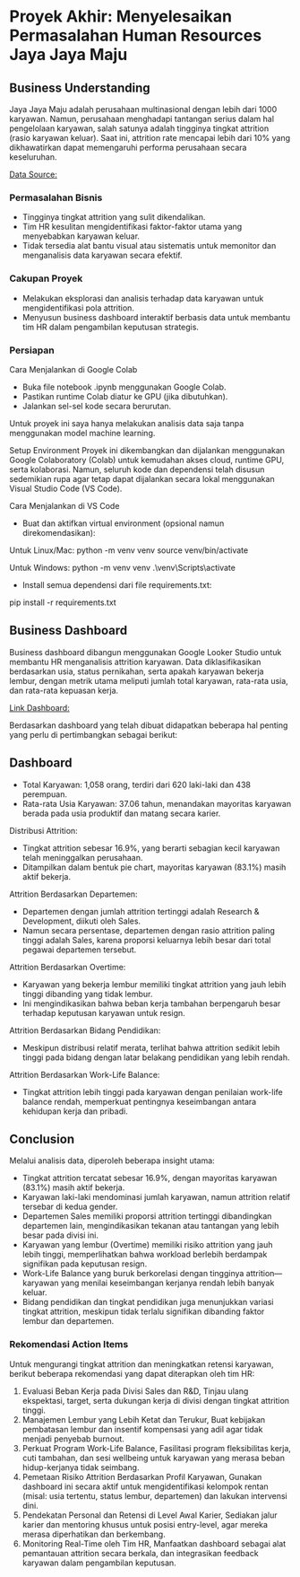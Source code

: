 # Proyek Akhir: Menyelesaikan Permasalahan Human Resources Jaya Jaya Maju

## Business Understanding
Jaya Jaya Maju adalah perusahaan multinasional dengan lebih dari 1000 karyawan. Namun, perusahaan menghadapi tantangan serius dalam hal pengelolaan karyawan, salah satunya adalah tingginya tingkat attrition (rasio karyawan keluar). Saat ini, attrition rate mencapai lebih dari 10% yang dikhawatirkan dapat memengaruhi performa perusahaan secara keseluruhan.

[Data Source:](https://github.com/faqhmlna0/employee_attrition_rate/blob/main/employee_data.csv)

### Permasalahan Bisnis
- Tingginya tingkat attrition yang sulit dikendalikan.
- Tim HR kesulitan mengidentifikasi faktor-faktor utama yang menyebabkan karyawan keluar.
- Tidak tersedia alat bantu visual atau sistematis untuk memonitor dan menganalisis data karyawan secara efektif.

### Cakupan Proyek
- Melakukan eksplorasi dan analisis terhadap data karyawan untuk mengidentifikasi pola attrition.
- Menyusun business dashboard interaktif berbasis data untuk membantu tim HR dalam pengambilan keputusan strategis.

### Persiapan
Cara Menjalankan di Google Colab

- Buka file notebook .ipynb menggunakan Google Colab.
- Pastikan runtime Colab diatur ke GPU (jika dibutuhkan).
- Jalankan sel-sel kode secara berurutan.

Untuk proyek ini saya hanya melakukan analisis data saja tanpa menggunakan model machine learning.

Setup Environment
Proyek ini dikembangkan dan dijalankan menggunakan Google Colaboratory (Colab) untuk kemudahan akses cloud, runtime GPU, serta kolaborasi. Namun, seluruh kode dan dependensi telah disusun sedemikian rupa agar tetap dapat dijalankan secara lokal menggunakan Visual Studio Code (VS Code).

Cara Menjalankan di VS Code 
- Buat dan aktifkan virtual environment (opsional namun direkomendasikan):

Untuk Linux/Mac:
python -m venv venv
source venv/bin/activate

Untuk Windows:
python -m venv venv
.\venv\Scripts\activate

- Install semua dependensi dari file requirements.txt:

pip install -r requirements.txt

## Business Dashboard

Business dashboard dibangun menggunakan Google Looker Studio untuk membantu HR menganalisis attrition karyawan. Data diklasifikasikan berdasarkan usia, status pernikahan, serta apakah karyawan bekerja lembur, dengan metrik utama meliputi jumlah total karyawan, rata-rata usia, dan rata-rata kepuasan kerja.

[Link Dashboard:](https://lookerstudio.google.com/reporting/78e2d3f5-90bc-4c81-a32e-943e782d94f2)

Berdasarkan dashboard yang telah dibuat didapatkan beberapa hal penting yang perlu di pertimbangkan sebagai berikut:

## Dashboard
- Total Karyawan: 1,058 orang, terdiri dari 620 laki-laki dan 438 perempuan.
- Rata-rata Usia Karyawan: 37.06 tahun, menandakan mayoritas karyawan berada pada usia produktif dan matang secara karier.

Distribusi Attrition:
- Tingkat attrition sebesar 16.9%, yang berarti sebagian kecil karyawan telah meninggalkan perusahaan.
- Ditampilkan dalam bentuk pie chart, mayoritas karyawan (83.1%) masih aktif bekerja.

Attrition Berdasarkan Departemen:
- Departemen dengan jumlah attrition tertinggi adalah Research & Development, diikuti oleh Sales.
- Namun secara persentase, departemen dengan rasio attrition paling tinggi adalah Sales, karena proporsi keluarnya lebih besar dari total pegawai departemen tersebut.

Attrition Berdasarkan Overtime:
- Karyawan yang bekerja lembur memiliki tingkat attrition yang jauh lebih tinggi dibanding yang tidak lembur.
- Ini mengindikasikan bahwa beban kerja tambahan berpengaruh besar terhadap keputusan karyawan untuk resign.

Attrition Berdasarkan Bidang Pendidikan:
- Meskipun distribusi relatif merata, terlihat bahwa attrition sedikit lebih tinggi pada bidang dengan latar belakang pendidikan yang lebih rendah.

Attrition Berdasarkan Work-Life Balance:
- Tingkat attrition lebih tinggi pada karyawan dengan penilaian work-life balance rendah, memperkuat pentingnya keseimbangan antara kehidupan kerja dan pribadi.

## Conclusion

Melalui analisis data, diperoleh beberapa insight utama:
- Tingkat attrition tercatat sebesar 16.9%, dengan mayoritas karyawan (83.1%) masih aktif bekerja.
- Karyawan laki-laki mendominasi jumlah karyawan, namun attrition relatif tersebar di kedua gender.
- Departemen Sales memiliki proporsi attrition tertinggi dibandingkan departemen lain, mengindikasikan tekanan atau tantangan yang lebih besar pada divisi ini.
- Karyawan yang lembur (Overtime) memiliki risiko attrition yang jauh lebih tinggi, memperlihatkan bahwa workload berlebih berdampak signifikan pada keputusan resign.
- Work-Life Balance yang buruk berkorelasi dengan tingginya attrition—karyawan yang menilai keseimbangan kerjanya rendah lebih banyak keluar.
- Bidang pendidikan dan tingkat pendidikan juga menunjukkan variasi tingkat attrition, meskipun tidak terlalu signifikan dibanding faktor lembur dan departemen.

### Rekomendasi Action Items 

Untuk mengurangi tingkat attrition dan meningkatkan retensi karyawan, berikut beberapa rekomendasi yang dapat diterapkan oleh tim HR:
1. Evaluasi Beban Kerja pada Divisi Sales dan R&D, Tinjau ulang ekspektasi, target, serta dukungan kerja di divisi dengan tingkat attrition tinggi.
2. Manajemen Lembur yang Lebih Ketat dan Terukur, Buat kebijakan pembatasan lembur dan insentif kompensasi yang adil agar tidak menjadi penyebab burnout.
3. Perkuat Program Work-Life Balance, Fasilitasi program fleksibilitas kerja, cuti tambahan, dan sesi wellbeing untuk karyawan yang merasa beban hidup-kerjanya tidak seimbang.
4. Pemetaan Risiko Attrition Berdasarkan Profil Karyawan, Gunakan dashboard ini secara aktif untuk mengidentifikasi kelompok rentan (misal: usia tertentu, status lembur, departemen) dan lakukan intervensi dini.
5. Pendekatan Personal dan Retensi di Level Awal Karier, Sediakan jalur karier dan mentoring khusus untuk posisi entry-level, agar mereka merasa diperhatikan dan berkembang.
6. Monitoring Real-Time oleh Tim HR, Manfaatkan dashboard sebagai alat pemantauan attrition secara berkala, dan integrasikan feedback karyawan dalam pengambilan keputusan.
